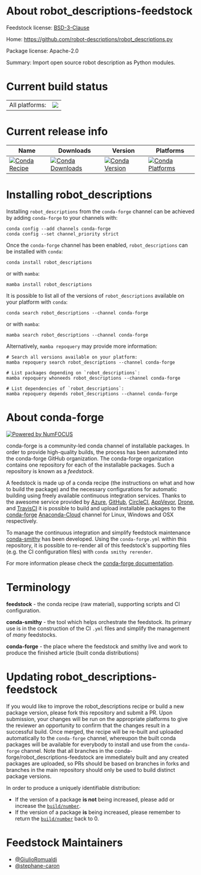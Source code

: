 About robot_descriptions-feedstock
==================================

Feedstock license: [BSD-3-Clause](https://github.com/conda-forge/robot_descriptions-feedstock/blob/main/LICENSE.txt)

Home: https://github.com/robot-descriptions/robot_descriptions.py

Package license: Apache-2.0

Summary: Import open source robot description as Python modules.

Current build status
====================


<table><tr><td>All platforms:</td>
    <td>
      <a href="https://dev.azure.com/conda-forge/feedstock-builds/_build/latest?definitionId=18817&branchName=main">
        <img src="https://dev.azure.com/conda-forge/feedstock-builds/_apis/build/status/robot_descriptions-feedstock?branchName=main">
      </a>
    </td>
  </tr>
</table>

Current release info
====================

| Name | Downloads | Version | Platforms |
| --- | --- | --- | --- |
| [![Conda Recipe](https://img.shields.io/badge/recipe-robot_descriptions-green.svg)](https://anaconda.org/conda-forge/robot_descriptions) | [![Conda Downloads](https://img.shields.io/conda/dn/conda-forge/robot_descriptions.svg)](https://anaconda.org/conda-forge/robot_descriptions) | [![Conda Version](https://img.shields.io/conda/vn/conda-forge/robot_descriptions.svg)](https://anaconda.org/conda-forge/robot_descriptions) | [![Conda Platforms](https://img.shields.io/conda/pn/conda-forge/robot_descriptions.svg)](https://anaconda.org/conda-forge/robot_descriptions) |

Installing robot_descriptions
=============================

Installing `robot_descriptions` from the `conda-forge` channel can be achieved by adding `conda-forge` to your channels with:

```
conda config --add channels conda-forge
conda config --set channel_priority strict
```

Once the `conda-forge` channel has been enabled, `robot_descriptions` can be installed with `conda`:

```
conda install robot_descriptions
```

or with `mamba`:

```
mamba install robot_descriptions
```

It is possible to list all of the versions of `robot_descriptions` available on your platform with `conda`:

```
conda search robot_descriptions --channel conda-forge
```

or with `mamba`:

```
mamba search robot_descriptions --channel conda-forge
```

Alternatively, `mamba repoquery` may provide more information:

```
# Search all versions available on your platform:
mamba repoquery search robot_descriptions --channel conda-forge

# List packages depending on `robot_descriptions`:
mamba repoquery whoneeds robot_descriptions --channel conda-forge

# List dependencies of `robot_descriptions`:
mamba repoquery depends robot_descriptions --channel conda-forge
```


About conda-forge
=================

[![Powered by
NumFOCUS](https://img.shields.io/badge/powered%20by-NumFOCUS-orange.svg?style=flat&colorA=E1523D&colorB=007D8A)](https://numfocus.org)

conda-forge is a community-led conda channel of installable packages.
In order to provide high-quality builds, the process has been automated into the
conda-forge GitHub organization. The conda-forge organization contains one repository
for each of the installable packages. Such a repository is known as a *feedstock*.

A feedstock is made up of a conda recipe (the instructions on what and how to build
the package) and the necessary configurations for automatic building using freely
available continuous integration services. Thanks to the awesome service provided by
[Azure](https://azure.microsoft.com/en-us/services/devops/), [GitHub](https://github.com/),
[CircleCI](https://circleci.com/), [AppVeyor](https://www.appveyor.com/),
[Drone](https://cloud.drone.io/welcome), and [TravisCI](https://travis-ci.com/)
it is possible to build and upload installable packages to the
[conda-forge](https://anaconda.org/conda-forge) [Anaconda-Cloud](https://anaconda.org/)
channel for Linux, Windows and OSX respectively.

To manage the continuous integration and simplify feedstock maintenance
[conda-smithy](https://github.com/conda-forge/conda-smithy) has been developed.
Using the ``conda-forge.yml`` within this repository, it is possible to re-render all of
this feedstock's supporting files (e.g. the CI configuration files) with ``conda smithy rerender``.

For more information please check the [conda-forge documentation](https://conda-forge.org/docs/).

Terminology
===========

**feedstock** - the conda recipe (raw material), supporting scripts and CI configuration.

**conda-smithy** - the tool which helps orchestrate the feedstock.
                   Its primary use is in the construction of the CI ``.yml`` files
                   and simplify the management of *many* feedstocks.

**conda-forge** - the place where the feedstock and smithy live and work to
                  produce the finished article (built conda distributions)


Updating robot_descriptions-feedstock
=====================================

If you would like to improve the robot_descriptions recipe or build a new
package version, please fork this repository and submit a PR. Upon submission,
your changes will be run on the appropriate platforms to give the reviewer an
opportunity to confirm that the changes result in a successful build. Once
merged, the recipe will be re-built and uploaded automatically to the
`conda-forge` channel, whereupon the built conda packages will be available for
everybody to install and use from the `conda-forge` channel.
Note that all branches in the conda-forge/robot_descriptions-feedstock are
immediately built and any created packages are uploaded, so PRs should be based
on branches in forks and branches in the main repository should only be used to
build distinct package versions.

In order to produce a uniquely identifiable distribution:
 * If the version of a package **is not** being increased, please add or increase
   the [``build/number``](https://docs.conda.io/projects/conda-build/en/latest/resources/define-metadata.html#build-number-and-string).
 * If the version of a package **is** being increased, please remember to return
   the [``build/number``](https://docs.conda.io/projects/conda-build/en/latest/resources/define-metadata.html#build-number-and-string)
   back to 0.

Feedstock Maintainers
=====================

* [@GiulioRomualdi](https://github.com/GiulioRomualdi/)
* [@stephane-caron](https://github.com/stephane-caron/)

